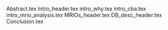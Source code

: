 Abstract.tex
Intro_header.tex
intro_why.tex
intro_cba.tex
intro_mrio_analysis.tex
MRIOs_header.tex
DB_desc_header.tex
Conclusion.tex